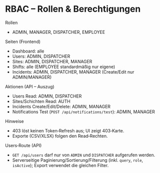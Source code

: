 # RBAC – Rollen & Berechtigungen

Rollen
- ADMIN, MANAGER, DISPATCHER, EMPLOYEE

Seiten (Frontend)
- Dashboard: alle
- Users: ADMIN, DISPATCHER
- Sites: ADMIN, DISPATCHER, MANAGER
- Shifts: alle (EMPLOYEE standardmäßig nur eigene)
- Incidents: ADMIN, DISPATCHER, MANAGER (Create/Edit nur ADMIN/MANAGER)

Aktionen (API – Auszug)
- Users Read: ADMIN, DISPATCHER
- Sites/Schichten Read: AUTH
- Incidents Create/Edit/Delete: ADMIN, MANAGER
- Notifications Test (`POST /api/notifications/test`): ADMIN, MANAGER

Hinweise
- 403 löst keinen Token‑Refresh aus; UI zeigt 403‑Karte.
- Exporte (CSV/XLSX) folgen den Read‑Rechten.

Users‑Route (API)
- `GET /api/users` darf nur von `ADMIN` und `DISPATCHER` aufgerufen werden.
- Serverseitige Paginierung/Sortierung/Filterung (inkl. `query`, `role`, `isActive`); Export verwendet die gleichen Filter.
